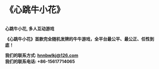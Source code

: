 # 《心跳牛小花》

![]()


**心跳牛小花, 多人互动游戏** <br>

**《心跳牛小花》首款完全随机发牌的牛牛游戏，全平台最公平、最公正、任性到底！**<br>

**我们的联系方式: hnnbwlkj@126.com** <br>
**我们的联系电话: +86-15617714065** <br>
